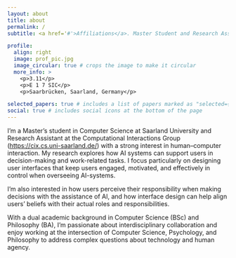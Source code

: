 ```yaml
---
layout: about
title: about
permalink: /
subtitle: <a href='#'>Affiliations</a>. Master Student and Research Assistant

profile:
  align: right
  image: prof_pic.jpg
  image_circular: true # crops the image to make it circular
  more_info: >
    <p>3.11</p>
    <p>E 1 7 SIC</p>
    <p>Saarbrücken, Saarland, Germany</p>

selected_papers: true # includes a list of papers marked as "selected={true}"
social: true # includes social icons at the bottom of the page
---
```

I’m a Master’s student in Computer Science at Saarland University and Research Assistant at the Computational Interactions Group (https://cix.cs.uni-saarland.de/) with a strong interest in human–computer interaction. My research explores how AI systems can support users in decision-making and work-related tasks. I focus particularly on designing user interfaces that keep users engaged, motivated, and effectively in control when overseeing AI-systems.

I’m also interested in how users perceive their responsibility when making decisions with the assistance of AI, and how interface design can help align users’ beliefs with their actual roles and responsibilities.

With a dual academic background in Computer Science (BSc) and Philosophy (BA), I’m passionate about interdisciplinary collaboration and enjoy working at the intersection of Computer Science, Psychology, and Philosophy to address complex questions about technology and human agency.
